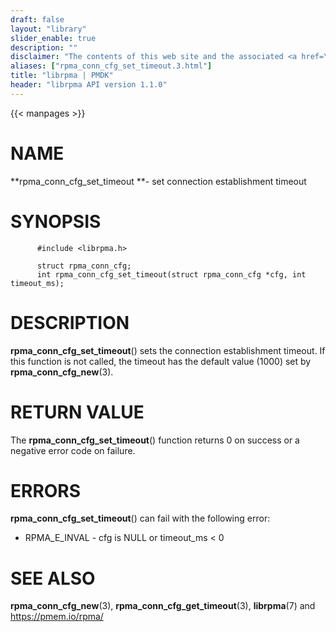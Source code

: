 ```yaml
---
draft: false
layout: "library"
slider_enable: true
description: ""
disclaimer: "The contents of this web site and the associated <a href=\"https://github.com/pmem\">GitHub repositories</a> are BSD-licensed open source."
aliases: ["rpma_conn_cfg_set_timeout.3.html"]
title: "librpma | PMDK"
header: "librpma API version 1.1.0"
---
```

{{< manpages >}}

[comment]: <> (SPDX-License-Identifier: BSD-3-Clause)
[comment]: <> (Copyright 2020-2022, Intel Corporation)

# NAME

**rpma_conn_cfg_set_timeout **- set connection establishment timeout

# SYNOPSIS

          #include <librpma.h>

          struct rpma_conn_cfg;
          int rpma_conn_cfg_set_timeout(struct rpma_conn_cfg *cfg, int timeout_ms);

# DESCRIPTION

**rpma_conn_cfg_set_timeout**() sets the connection establishment
timeout. If this function is not called, the timeout has the default
value (1000) set by **rpma_conn_cfg_new**(3).

# RETURN VALUE

The **rpma_conn_cfg_set_timeout**() function returns 0 on success or a
negative error code on failure.

# ERRORS

**rpma_conn_cfg_set_timeout**() can fail with the following error:

-   RPMA_E\_INVAL - cfg is NULL or timeout_ms \< 0

# SEE ALSO

**rpma_conn_cfg_new**(3), **rpma_conn_cfg_get_timeout**(3),
**librpma**(7) and https://pmem.io/rpma/
